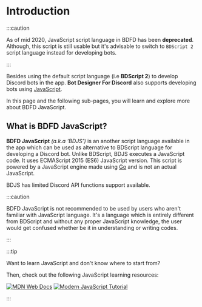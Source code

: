 # Introduction

:::caution

As of mid 2020, JavaScript script language in BDFD has been **deprecated**.
Although, this script is still usable but it's advisable to switch to `BDScript 2` script language instead for developing bots.

:::

Besides using the default script language (i.e **BDScript 2**) to develop Discord bots in the app.
**Bot Designer For Discord** also supports developing bots using [JavaScript](https://javascript.com).

In this page and the following sub-pages, you will learn and explore more about BDFD JavaScript.

## What is BDFD JavaScript?
**BDFD JavaScript** *(a.k.a ‘BDJS’)* is an another script language available in the app which can be used as alternative to BDScript language for developing a Discord bot.
Unlike BDScript, BDJS executes a JavaScript code.
It uses ECMAScript 2015 (ES6) JavaScript version.
This script is powered by a JavaScript engine made using [Go](https://go.dev) and is not an actual JavaScript.

BDJS has limited Discord API functions support available.

:::caution

BDFD JavaScript is not recommended to be used by users who aren't familiar with JavaScript language.
It's a language which is entirely different from BDScript and without any proper JavaScript knowledge, the user would get confused whether be it in understanding or writing codes.

:::

:::tip

Want to learn JavaScript and don't know where to start from?

Then, check out the following JavaScript learning resources:

[![MDN Web Docs](https://img.shields.io/badge/mdn_javascript_guide-black?style=for-the-badge&logo=mdnwebdocs&logoColor=white)](https://developer.mozilla.org/en-US/docs/Web/JavaScript/Guide)
[![Modern JavaScript Tutorial](https://img.shields.io/badge/modern_javascript_tutorial-%23323330.svg?style=for-the-badge&logo=javascript&logoColor=%23F7DF1E)](https://javascript.info)

:::
